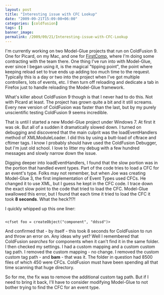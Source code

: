 ```yaml
---
layout: post
title: "Interesting issue with CFC Lookup"
date: "2009-09-21T15:09:00+06:00"
categories: [coldfusion]
tags: []
banner_image: 
permalink: /2009/09/21/Interesting-issue-with-CFC-Lookup
---
```


I'm currently working on two Model-Glue projects that run on ColdFusion 9. One for Picard, on my Mac, and one for <a href="http://www.firstcomp.com">FirstComp</a>, where I'm doing some contracting with the team there. One thing I've run into with Model-Glue, ever since I began using it, is the magical "tipping point", the point where keeping reload set to true ends up adding too much time to the request. Typically this is a day or two into the project when I've got multiple controllers, lots of events, etc. I then turn off reloading and dedicate a tab in Firefox just to handle reloading the Model-Glue framework.
<!--more-->
What's killer about ColdFusion 9 though is that I never had to do this. Not with Picard at least. The project has grown quite a bit and it still screams. Every new version of ColdFusion was faster than the last, but by my purely unscientific testing ColdFusion 9 seems incredible. 

That is until I started a new Model-Glue project under Windows 7. At first it was ok. But all of a sudden it dramatically slowed down. I turned on debugging and discovered that the main culprit was the loadEventHandlers method of XMLModuleLoader. I did this by using a butt-load of cftrace and cftimer tags. I know I probably should have used the ColdFusion Debugger, but I'm just old school. I love to litter my debug with a few hundred messages and slowly narrow down the issue. 

Digging deeper into loadEventHandlers, I found that the slow portion was in the portion that handled event types. Part of the code tries to load a CFC for an event's type. Folks may not remember, but when Joe was creating Model-Glue 3, the first implementation of Event Types used CFCs. He changed it to use XML, but I guess he kept in the CFC code. I trace down the exact slow point to the code that tried to load the CFC. Model-Glue swallowed this error, but I found that each time it tried to load the CFC it took <b>8 seconds</b>. What the heck?!?!

I quickly whipped up this one liner:

<code>
&lt;cfset foo = createObject("component", "ddssd")&gt;
</code>

And confirmed that - by itself - this took 8 seconds for ColdFusion to run and throw an error on. Any ideas why yet? Well I remembered that ColdFusion <i>searches</i> for components when it can't find it in the same folder. I then checked my settings. I had a custom mapping and a custom custom tag path. I removed the custom mapping - no change. I removed the custom custom tag path - and <b>bam</b> - that was it. The folder in question had 8500 files of which 450 were CFCs. ColdFusion must have been spending all that time scanning that huge directory. 

So for me, the fix was to remove the additional custom tag path. But if I need to bring it back, I'll have to consider modifying Model-Glue to not bother trying to find the CFC for an event type.